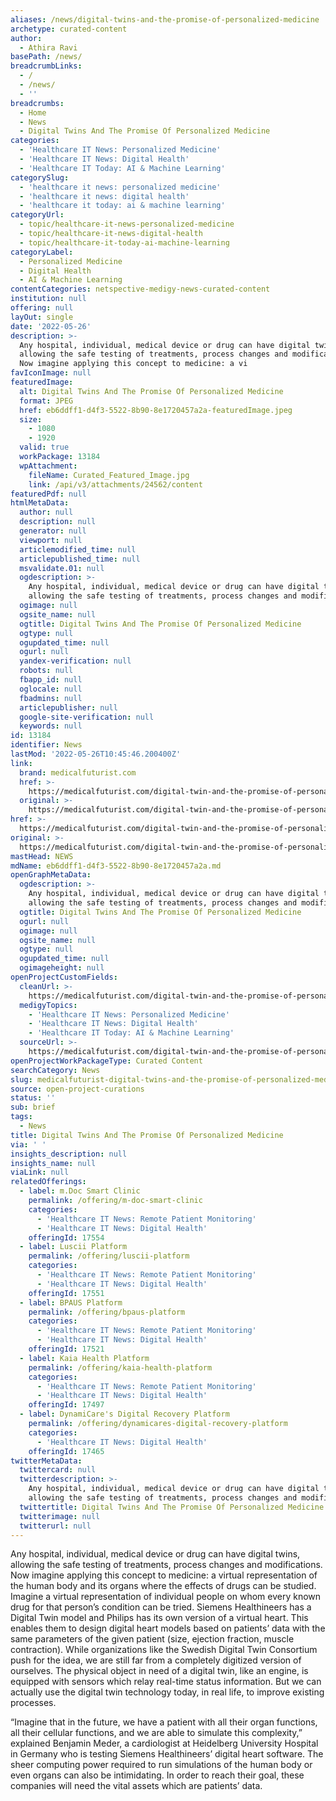 ```yaml
---
aliases: /news/digital-twins-and-the-promise-of-personalized-medicine
archetype: curated-content
author:
  - Athira Ravi
basePath: /news/
breadcrumbLinks:
  - /
  - /news/
  - ''
breadcrumbs:
  - Home
  - News
  - Digital Twins And The Promise Of Personalized Medicine
categories:
  - 'Healthcare IT News: Personalized Medicine'
  - 'Healthcare IT News: Digital Health'
  - 'Healthcare IT Today: AI & Machine Learning'
categorySlug:
  - 'healthcare it news: personalized medicine'
  - 'healthcare it news: digital health'
  - 'healthcare it today: ai & machine learning'
categoryUrl:
  - topic/healthcare-it-news-personalized-medicine
  - topic/healthcare-it-news-digital-health
  - topic/healthcare-it-today-ai-machine-learning
categoryLabel:
  - Personalized Medicine
  - Digital Health
  - AI & Machine Learning
contentCategories: netspective-medigy-news-curated-content
institution: null
offering: null
layOut: single
date: '2022-05-26'
description: >-
  Any hospital, individual, medical device or drug can have digital twins,
  allowing the safe testing of treatments, process changes and modifications.
  Now imagine applying this concept to medicine: a vi
favIconImage: null
featuredImage:
  alt: Digital Twins And The Promise Of Personalized Medicine
  format: JPEG
  href: eb6ddff1-d4f3-5522-8b90-8e1720457a2a-featuredImage.jpeg
  size:
    - 1080
    - 1920
  valid: true
  workPackage: 13184
  wpAttachment:
    fileName: Curated_Featured_Image.jpg
    link: /api/v3/attachments/24562/content
featuredPdf: null
htmlMetaData:
  author: null
  description: null
  generator: null
  viewport: null
  articlemodified_time: null
  articlepublished_time: null
  msvalidate.01: null
  ogdescription: >-
    Any hospital, individual, medical device or drug can have digital twins,
    allowing the safe testing of treatments, process changes and modifications.
  ogimage: null
  ogsite_name: null
  ogtitle: Digital Twins And The Promise Of Personalized Medicine
  ogtype: null
  ogupdated_time: null
  ogurl: null
  yandex-verification: null
  robots: null
  fbapp_id: null
  oglocale: null
  fbadmins: null
  articlepublisher: null
  google-site-verification: null
  keywords: null
id: 13184
identifier: News
lastMod: '2022-05-26T10:45:46.200400Z'
link:
  brand: medicalfuturist.com
  href: >-
    https://medicalfuturist.com/digital-twin-and-the-promise-of-personalized-medicine/
  original: >-
    https://medicalfuturist.com/digital-twin-and-the-promise-of-personalized-medicine
href: >-
  https://medicalfuturist.com/digital-twin-and-the-promise-of-personalized-medicine/
original: >-
  https://medicalfuturist.com/digital-twin-and-the-promise-of-personalized-medicine
mastHead: NEWS
mdName: eb6ddff1-d4f3-5522-8b90-8e1720457a2a.md
openGraphMetaData:
  ogdescription: >-
    Any hospital, individual, medical device or drug can have digital twins,
    allowing the safe testing of treatments, process changes and modifications.
  ogtitle: Digital Twins And The Promise Of Personalized Medicine
  ogurl: null
  ogimage: null
  ogsite_name: null
  ogtype: null
  ogupdated_time: null
  ogimageheight: null
openProjectCustomFields:
  cleanUrl: >-
    https://medicalfuturist.com/digital-twin-and-the-promise-of-personalized-medicine/
  medigyTopics:
    - 'Healthcare IT News: Personalized Medicine'
    - 'Healthcare IT News: Digital Health'
    - 'Healthcare IT Today: AI & Machine Learning'
  sourceUrl: >-
    https://medicalfuturist.com/digital-twin-and-the-promise-of-personalized-medicine
openProjectWorkPackageType: Curated Content
searchCategory: News
slug: medicalfuturist-digital-twins-and-the-promise-of-personalized-medicine
source: open-project-curations
status: ''
sub: brief
tags:
  - News
title: Digital Twins And The Promise Of Personalized Medicine
via: ' '
insights_description: null
insights_name: null
viaLink: null
relatedOfferings:
  - label: m.Doc Smart Clinic
    permalink: /offering/m-doc-smart-clinic
    categories:
      - 'Healthcare IT News: Remote Patient Monitoring'
      - 'Healthcare IT News: Digital Health'
    offeringId: 17554
  - label: Luscii Platform
    permalink: /offering/luscii-platform
    categories:
      - 'Healthcare IT News: Remote Patient Monitoring'
      - 'Healthcare IT News: Digital Health'
    offeringId: 17551
  - label: BPAUS Platform
    permalink: /offering/bpaus-platform
    categories:
      - 'Healthcare IT News: Remote Patient Monitoring'
      - 'Healthcare IT News: Digital Health'
    offeringId: 17521
  - label: Kaia Health Platform
    permalink: /offering/kaia-health-platform
    categories:
      - 'Healthcare IT News: Remote Patient Monitoring'
      - 'Healthcare IT News: Digital Health'
    offeringId: 17497
  - label: DynamiCare's Digital Recovery Platform
    permalink: /offering/dynamicares-digital-recovery-platform
    categories:
      - 'Healthcare IT News: Digital Health'
    offeringId: 17465
twitterMetaData:
  twittercard: null
  twitterdescription: >-
    Any hospital, individual, medical device or drug can have digital twins,
    allowing the safe testing of treatments, process changes and modifications.
  twittertitle: Digital Twins And The Promise Of Personalized Medicine
  twitterimage: null
  twitterurl: null
---
```

<p>Any hospital, individual, medical device or drug can have digital twins, allowing the safe testing of treatments, process changes and modifications. Now imagine applying this concept to medicine: a virtual representation of the human body and its organs where the effects of drugs can be studied. Imagine a virtual representation of individual people on whom every known drug for that person’s condition can be tried. Siemens Healthineers has a Digital Twin model and Philips has its own version of a virtual heart.
This enables them to design digital heart models based on patients’ data with the same parameters of the given patient (size, ejection fraction, muscle contraction). While organizations like the Swedish Digital Twin Consortium push for the idea, we are still far from a completely digitized version of ourselves. The physical object in need of a digital twin, like an engine, is equipped with sensors which relay real-time status information. But we can actually use the digital twin technology today, in real life, to improve existing processes.</p><p>“Imagine that in the future, we have a patient with all their organ functions, all their cellular functions, and we are able to simulate this complexity,” explained Benjamin Meder, a cardiologist at Heidelberg University Hospital in Germany who is testing Siemens Healthineers’ digital heart software. The sheer computing power required to run simulations of the human body or even organs can also be intimidating. In order to reach their goal, these companies will need the vital assets which are patients’ data.</p>